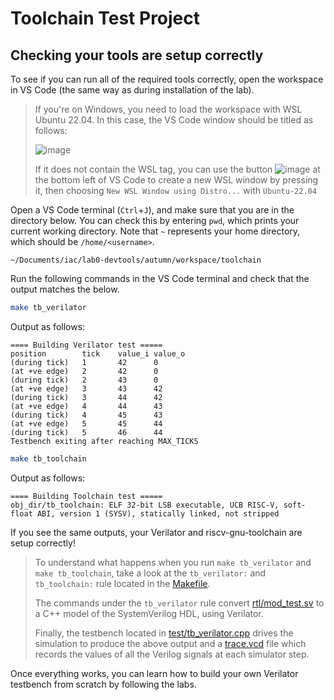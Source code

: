 # Toolchain Test Project

## Checking your tools are setup correctly

To see if you can run all of the required tools correctly, open the workspace in VS Code (the same way as during installation of the lab).

> If you're on Windows, you need to load the workspace with WSL Ubuntu 22.04. In this case, the VS Code window should be titled as follows:
>
> ![image](https://user-images.githubusercontent.com/1413854/196061022-afe07888-2956-4c38-8702-e99b246be5cb.png)
>
> If it does not contain the WSL tag, you can use the button ![image](https://user-images.githubusercontent.com/1413854/196477312-9149e66e-3e31-4a98-bf19-f649bff29083.png) at the bottom left of VS Code to create a new WSL window by pressing it, then choosing `New WSL Window using Distro...` with `Ubuntu-22.04`



Open a VS Code terminal (`Ctrl`+`J`), and make sure that you are in the directory below. You can check this by entering `pwd`, which prints your current working directory. Note that `~` represents your home directory, which should be `/home/<username>`.

```
~/Documents/iac/lab0-devtools/autumn/workspace/toolchain
```

Run the following commands in the VS Code terminal and check that the output matches the below.

```bash
make tb_verilator
```
Output as follows:
```plaintext
==== Building Verilator test =====
position        tick    value_i value_o
(during tick)   1       42      0
(at +ve edge)   2       42      0
(during tick)   2       43      0
(at +ve edge)   3       43      42
(during tick)   3       44      42
(at +ve edge)   4       44      43
(during tick)   4       45      43
(at +ve edge)   5       45      44
(during tick)   5       46      44
Testbench exiting after reaching MAX_TICKS
```

```bash
make tb_toolchain
```
Output as follows:
```plaintext
==== Building Toolchain test =====
obj_dir/tb_toolchain: ELF 32-bit LSB executable, UCB RISC-V, soft-float ABI, version 1 (SYSV), statically linked, not stripped
```

If you see the same outputs, your Verilator and riscv-gnu-toolchain are setup correctly!

> To understand what happens when you run `make tb_verilator` and `make tb_toolchain`, take a look at the `tb_verilator:` and `tb_toolchain:` rule located in the [Makefile](./Makefile).
>
> The commands under the `tb_verilator` rule convert [rtl/mod_test.sv](./rtl/mod_test.sv) to a C++ model of the SystemVerilog HDL, using Verilator.
>
> Finally, the testbench located in [test/tb_verilator.cpp](./test/tb_verilator.cpp) drives the simulation to produce the above output and a [trace.vcd](./trace.vcd) file which records the values of all the Verilog signals at each simulator step.

Once everything works, you can learn how to build your own Verilator testbench from scratch by following the labs.
